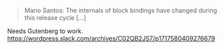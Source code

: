 #

> Mario Santos:
> The internals of block bindings have changed during this release cycle [...]

Needs Gutenberg to work.
https://wordpress.slack.com/archives/C02QB2JS7/p1717580409276679